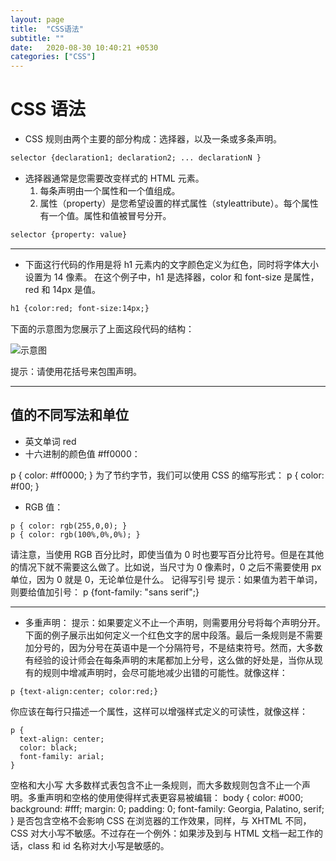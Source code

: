 ```yaml
---
layout: page
title:  "CSS语法"
subtitle: ""
date:   2020-08-30 10:40:21 +0530
categories: ["CSS"]
---
```


# CSS 语法

- CSS 规则由两个主要的部分构成：选择器，以及一条或多条声明。

```html
selector {declaration1; declaration2; ... declarationN }
```

- 选择器通常是您需要改变样式的 HTML 元素。
    1. 每条声明由一个属性和一个值组成。
    2. 属性（property）是您希望设置的样式属性（styleattribute）。每个属性有一个值。属性和值被冒号分开。


```html
selector {property: value}
```
---

- 下面这行代码的作用是将 h1 元素内的文字颜色定义为红色，同时将字体大小设置为 14 像素。
在这个例子中，h1 是选择器，color 和 font-size 是属性，red 和 14px 是值。

```html
h1 {color:red; font-size:14px;}
```

下面的示意图为您展示了上面这段代码的结构：

![示意图](https://www.w3school.com.cn/i/ct_css_selector.gif)

提示：请使用花括号来包围声明。

---

## 值的不同写法和单位

- 英文单词 red
- 十六进制的颜色值 #ff0000：

p { color: #ff0000; }
为了节约字节，我们可以使用 CSS 的缩写形式：
p { color: #f00; }
- RGB 值：

```
p { color: rgb(255,0,0); }
p { color: rgb(100%,0%,0%); }
```

请注意，当使用 RGB 百分比时，即使当值为 0 时也要写百分比符号。但是在其他的情况下就不需要这么做了。比如说，当尺寸为 0 像素时，0 之后不需要使用 px 单位，因为 0 就是 0，无论单位是什么。
记得写引号
提示：如果值为若干单词，则要给值加引号：
p {font-family: "sans serif";}

---

- 多重声明：
提示：如果要定义不止一个声明，则需要用分号将每个声明分开。下面的例子展示出如何定义一个红色文字的居中段落。最后一条规则是不需要加分号的，因为分号在英语中是一个分隔符号，不是结束符号。然而，大多数有经验的设计师会在每条声明的末尾都加上分号，这么做的好处是，当你从现有的规则中增减声明时，会尽可能地减少出错的可能性。就像这样：
```
p {text-align:center; color:red;}
 ```

你应该在每行只描述一个属性，这样可以增强样式定义的可读性，就像这样：

```
p {
  text-align: center;
  color: black;
  font-family: arial;
}
```

空格和大小写
大多数样式表包含不止一条规则，而大多数规则包含不止一个声明。多重声明和空格的使用使得样式表更容易被编辑：
body {
  color: #000;
  background: #fff;
  margin: 0;
  padding: 0;
  font-family: Georgia, Palatino, serif;
  }
是否包含空格不会影响 CSS 在浏览器的工作效果，同样，与 XHTML 不同，CSS 对大小写不敏感。不过存在一个例外：如果涉及到与 HTML 文档一起工作的话，class 和 id 名称对大小写是敏感的。